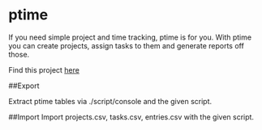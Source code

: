 # ptime

If you need simple project and time tracking, ptime is for you. With ptime you can create projects, assign tasks to them and generate reports off those.

Find this project [here](https://github.com/panter/ptime)

##Export

Extract ptime tables via ./script/console and the given script.


##Import
Import projects.csv, tasks.csv, entries.csv with the given script.
